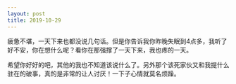 ```yaml
---
layout: post
title: 2019-10-29
---
```


疲惫不堪，一天下来也都没说几句话。但是你告诉我你昨晚失眠到4点多，我听了好不安，你在想什么呢？看你在那强撑了一天下来，我也疼的一天。

希望你好好的吧，其他的我也不知道该说什么了。另外那个该死家伙又和我提什么驻在的破事，真的是非常的让人讨厌！一下子心情就莫名烦躁。
